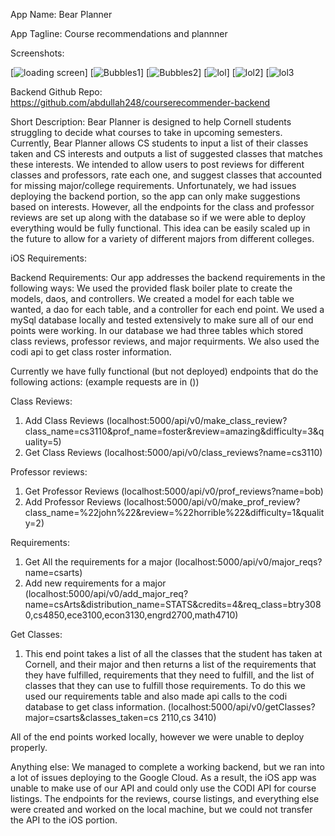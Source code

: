 App Name: Bear Planner

App Tagline: Course recommendations and plannner 

Screenshots:

[![loading screen](https://i.imgur.com/YRb51LL.png)]
[![Bubbles1](https://i.imgur.com/lXtSzt7.png)]
[![Bubbles2](https://i.imgur.com/yAwFtWb.png)]
[![lol](https://i.imgur.com/R03uJbh.png)]
[![lol2](https://i.imgur.com/Ph3oH8j.png)]
[![lol3](https://i.imgur.com/ZE6GC3y.png)

Backend Github Repo: https://github.com/abdullah248/courserecommender-backend

Short Description: Bear Planner is designed to help Cornell students struggling to decide what courses to take in upcoming semesters. Currently, Bear Planner allows CS students to input a list of their classes taken and CS interests and outputs a list of suggested classes that matches these interests. We intended to allow users to post reviews for different classes and professors, rate each one, and suggest classes that accounted for missing major/college requirements. Unfortunately, we had issues deploying the backend portion, so the app can only make suggestions based on interests. However, all the endpoints for the class and professor reviews are set up along with the database so if we were able to deploy everything would be fully functional. This idea can be easily scaled up in the future to allow for a variety of different majors from different colleges.

iOS Requirements:


Backend Requirements: 
Our app addresses the backend requirements in the following ways: We used the provided flask boiler plate
to create the models, daos, and controllers. We created a model for each table we wanted, a dao for each table, and a controller for each end point. We used a mySql database locally and tested extensively to make sure all of our end points were working. In our database we had three tables which stored class reviews, professor reviews, and major requirments. We also used the codi api to get class roster information.

Currently we have fully functional (but not deployed) endpoints that do the following actions: (example requests are in ())

Class Reviews:
1. Add Class Reviews (localhost:5000/api/v0/make_class_review?class_name=cs3110&prof_name=foster&review=amazing&difficulty=3&quality=5)
2. Get Class Reviews (localhost:5000/api/v0/class_reviews?name=cs3110)

Professor reviews:
1. Get Professor Reviews (localhost:5000/api/v0/prof_reviews?name=bob)
2. Add Professor Reviews (localhost:5000/api/v0/make_prof_review?class_name=%22john%22&review=%22horrible%22&difficulty=1&quality=2)

Requirements:
1. Get All the requirements for a major (localhost:5000/api/v0/major_reqs?name=csarts)
2. Add new requirements for a major (localhost:5000/api/v0/add_major_req?name=csArts&distribution_name=STATS&credits=4&req_class=btry3080,cs4850,ece3100,econ3130,engrd2700,math4710)


Get Classes:
1. This end point takes a list of all the classes that the student has taken at Cornell, and their major and then returns a list of the requirements that they have fulfilled, requirements that they need to fulfill, and the list of classes that they can use to fulfill those requirements. To do this we used our requirements table and also made api calls to the codi database to get class information.  (localhost:5000/api/v0/getClasses?major=csarts&classes_taken=cs 2110,cs 3410)

All of the end points worked locally, however we were unable to deploy properly.


Anything else: We managed to complete a working backend, but we ran into a lot of issues deploying to the Google Cloud. As a result, the iOS app was unable to make use of our API and could only use the CODI API for course listings. The endpoints for the reviews, course listings, and everything else were created and worked on the local machine, but we could not transfer the API to the iOS portion. 


